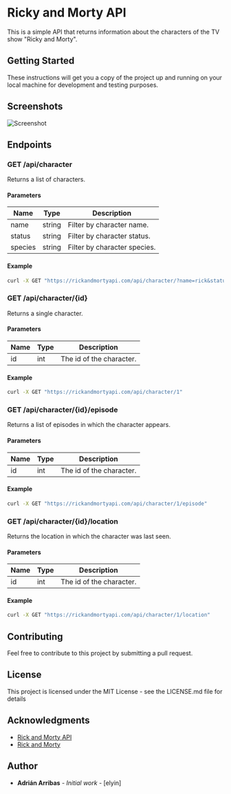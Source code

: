 # Ricky and Morty API

This is a simple API that returns information about the characters of the TV show "Ricky and Morty".

## Getting Started

These instructions will get you a copy of the project up and running on your local machine for development and testing purposes.

## Screenshots

![Screenshot](https://raw.githubusercontent.com/elyin/ricky-and-morty-api/master/screenshot.png)

## Endpoints

### GET /api/character

Returns a list of characters.

#### Parameters

| Name    | Type   | Description                  |
| ------- | ------ | ---------------------------- |
| name    | string | Filter by character name.    |
| status  | string | Filter by character status.  |
| species | string | Filter by character species. |

#### Example

```bash
curl -X GET "https://rickandmortyapi.com/api/character/?name=rick&status=alive"
```

### GET /api/character/{id}

Returns a single character.

#### Parameters

| Name | Type | Description              |
| ---- | ---- | ------------------------ |
| id   | int  | The id of the character. |

#### Example

```bash
curl -X GET "https://rickandmortyapi.com/api/character/1"
```

### GET /api/character/{id}/episode

Returns a list of episodes in which the character appears.

#### Parameters

| Name | Type | Description              |
| ---- | ---- | ------------------------ |
| id   | int  | The id of the character. |

#### Example

```bash
curl -X GET "https://rickandmortyapi.com/api/character/1/episode"
```

### GET /api/character/{id}/location

Returns the location in which the character was last seen.

#### Parameters

| Name | Type | Description              |
| ---- | ---- | ------------------------ |
| id   | int  | The id of the character. |

#### Example

```bash
curl -X GET "https://rickandmortyapi.com/api/character/1/location"
```

## Contributing

Feel free to contribute to this project by submitting a pull request.

## License

This project is licensed under the MIT License - see the LICENSE.md file for details

## Acknowledgments

- [Rick and Morty API](https://rickandmortyapi.com/)
- [Rick and Morty](https://www.adultswim.com/videos/rick-and-morty)

## Author

- **Adrián Arribas** - _Initial work_ - [elyin]
